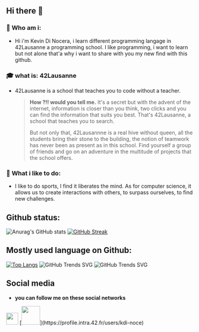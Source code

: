 ## Hi there 👋

<!--
**0xCAF3D0OD/0xCAF3D0OD** is a ✨ _special_ ✨ repository because its `README.md` (this file) appears on your GitHub profile.

Here are some ideas to get you started:

- 🔭 I’m currently working on little project for the 42 school in Lausanne
- 🌱 I’m currently learning C and C++
- ⚡ Fun fact: I was very bad at math
-->
### 🙋 **Who am i:** 
* Hi i'm Kevin Di Nocera, i learn different programming langage in 42Lausanne a programming school. I like programming, i want to learn but not alone that'a why i want to share with you my new find with this github.

### 🎓 **what is:** 42Lausanne
* 42Lausanne is a school that teaches you to code without a teacher.

  >**How ?!! would you tell me.** It's a secret but with the advent of the internet, information is closer than you think, two clicks and you can    find the information that suits you best. That's 42Lausanne, a school that teaches you to search.
  >
  >But not only that, 42Lausannne is a real hive without queen, all the students bring their stone to the building, the notion of teamwork has never been as present as in this school. Find yourself a group of friends and go on an adventure in the multitude of projects that the school offers.
>

### 🏃 **What i like to do:** 
* I like to do sports, I find it liberates the mind. As for computer science, it allows us to create interactions with others, to surpass ourselves, to find new challenges.



## Github status:
![Anurag's GitHub stats](https://github-readme-stats.vercel.app/api?username=0xCAF3D0OD&show_icons=true&theme=dracula)
[![GitHub Streak](https://github-readme-streak-stats.herokuapp.com?user=0xCAF3D0OD&theme=dracula&date_format=j%20M%5B%20Y%5D&mode=weekly)](https://git.io/streak-stats)

## Mostly used language on Github:
[![Top Langs](https://github-readme-stats.vercel.app/api/top-langs/?username=0xCAF3D0OD)](https://github.com/0xCAF3D0OD/github-readme-stats)
![GitHub Trends SVG](https://api.githubtrends.io/user/svg/0xCAF3D0OD/langs?time_range=one_year&use_percent=True&group=other&theme=classic)
![GitHub Trends SVG](https://api.githubtrends.io/user/svg/0xCAF3D0OD/repos?time_range=one_year&group=other&theme=classic)

## Social media
* **you can follow me on these social networks**
<img height="32" width="32" src="https://cdn.simpleicons.org/42" />
[<img height="50" width="50" src="https://cdn.simpleicons.org/42/333333" />](https://profile.intra.42.fr/users/kdi-noce)
